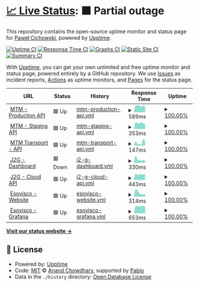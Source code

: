 # [📈 Live Status](https://demo.upptime.js.org): <!--live status--> **🟧 Partial outage**

This repository contains the open-source uptime monitor and status page for [Paweł Cichowski](pcichowski.com), powered by [Upptime](https://github.com/upptime/upptime).

[![Uptime CI](https://github.com/pcichowski/esovisco-service-status/workflows/Uptime%20CI/badge.svg)](https://github.com/pcichowski/esovisco-service-status/actions?query=workflow%3A%22Uptime+CI%22)
[![Response Time CI](https://github.com/pcichowski/esovisco-service-status/workflows/Response%20Time%20CI/badge.svg)](https://github.com/pcichowski/esovisco-service-status/actions?query=workflow%3A%22Response+Time+CI%22)
[![Graphs CI](https://github.com/pcichowski/esovisco-service-status/workflows/Graphs%20CI/badge.svg)](https://github.com/pcichowski/esovisco-service-status/actions?query=workflow%3A%22Graphs+CI%22)
[![Static Site CI](https://github.com/pcichowski/esovisco-service-status/workflows/Static%20Site%20CI/badge.svg)](https://github.com/pcichowski/esovisco-service-status/actions?query=workflow%3A%22Static+Site+CI%22)
[![Summary CI](https://github.com/pcichowski/esovisco-service-status/workflows/Summary%20CI/badge.svg)](https://github.com/pcichowski/esovisco-service-status/actions?query=workflow%3A%22Summary+CI%22)

With [Upptime](https://upptime.js.org), you can get your own unlimited and free uptime monitor and status page, powered entirely by a GitHub repository. We use [Issues](https://github.com/pcichowski/esovisco-service-status/issues) as incident reports, [Actions](https://github.com/pcichowski/esovisco-service-status/actions) as uptime monitors, and [Pages](https://demo.upptime.js.org) for the status page.

<!--start: status pages-->
<!-- This summary is generated by Upptime (https://github.com/upptime/upptime) -->
<!-- Do not edit this manually, your changes will be overwritten -->
<!-- prettier-ignore -->
| URL | Status | History | Response Time | Uptime |
| --- | ------ | ------- | ------------- | ------ |
| <img alt="" src="https://mtm-sa.com.pl/wp-content/uploads/2021/04/ikonamain.png" height="13"> [MTM - Production API](https://vpn.mtm-sa.com.pl:8443/api/v1) | 🟩 Up | [mtm-production-api.yml](https://github.com/pcichowski/esovisco-service-status/commits/HEAD/history/mtm-production-api.yml) | <details><summary><img alt="Response time graph" src="./graphs/mtm-production-api/response-time-week.png" height="20"> 589ms</summary><br><a href="https://status.esovisco.com/history/mtm-production-api"><img alt="Response time 589" src="https://img.shields.io/endpoint?url=https%3A%2F%2Fraw.githubusercontent.com%2Fpcichowski%2Fesovisco-service-status%2FHEAD%2Fapi%2Fmtm-production-api%2Fresponse-time.json"></a><br><a href="https://status.esovisco.com/history/mtm-production-api"><img alt="24-hour response time 519" src="https://img.shields.io/endpoint?url=https%3A%2F%2Fraw.githubusercontent.com%2Fpcichowski%2Fesovisco-service-status%2FHEAD%2Fapi%2Fmtm-production-api%2Fresponse-time-day.json"></a><br><a href="https://status.esovisco.com/history/mtm-production-api"><img alt="7-day response time 589" src="https://img.shields.io/endpoint?url=https%3A%2F%2Fraw.githubusercontent.com%2Fpcichowski%2Fesovisco-service-status%2FHEAD%2Fapi%2Fmtm-production-api%2Fresponse-time-week.json"></a><br><a href="https://status.esovisco.com/history/mtm-production-api"><img alt="30-day response time 589" src="https://img.shields.io/endpoint?url=https%3A%2F%2Fraw.githubusercontent.com%2Fpcichowski%2Fesovisco-service-status%2FHEAD%2Fapi%2Fmtm-production-api%2Fresponse-time-month.json"></a><br><a href="https://status.esovisco.com/history/mtm-production-api"><img alt="1-year response time 589" src="https://img.shields.io/endpoint?url=https%3A%2F%2Fraw.githubusercontent.com%2Fpcichowski%2Fesovisco-service-status%2FHEAD%2Fapi%2Fmtm-production-api%2Fresponse-time-year.json"></a></details> | <details><summary><a href="https://status.esovisco.com/history/mtm-production-api">100.00%</a></summary><a href="https://status.esovisco.com/history/mtm-production-api"><img alt="All-time uptime 100.00%" src="https://img.shields.io/endpoint?url=https%3A%2F%2Fraw.githubusercontent.com%2Fpcichowski%2Fesovisco-service-status%2FHEAD%2Fapi%2Fmtm-production-api%2Fuptime.json"></a><br><a href="https://status.esovisco.com/history/mtm-production-api"><img alt="24-hour uptime 100.00%" src="https://img.shields.io/endpoint?url=https%3A%2F%2Fraw.githubusercontent.com%2Fpcichowski%2Fesovisco-service-status%2FHEAD%2Fapi%2Fmtm-production-api%2Fuptime-day.json"></a><br><a href="https://status.esovisco.com/history/mtm-production-api"><img alt="7-day uptime 100.00%" src="https://img.shields.io/endpoint?url=https%3A%2F%2Fraw.githubusercontent.com%2Fpcichowski%2Fesovisco-service-status%2FHEAD%2Fapi%2Fmtm-production-api%2Fuptime-week.json"></a><br><a href="https://status.esovisco.com/history/mtm-production-api"><img alt="30-day uptime 100.00%" src="https://img.shields.io/endpoint?url=https%3A%2F%2Fraw.githubusercontent.com%2Fpcichowski%2Fesovisco-service-status%2FHEAD%2Fapi%2Fmtm-production-api%2Fuptime-month.json"></a><br><a href="https://status.esovisco.com/history/mtm-production-api"><img alt="1-year uptime 100.00%" src="https://img.shields.io/endpoint?url=https%3A%2F%2Fraw.githubusercontent.com%2Fpcichowski%2Fesovisco-service-status%2FHEAD%2Fapi%2Fmtm-production-api%2Fuptime-year.json"></a></details>
| <img alt="" src="https://mtm-sa.com.pl/wp-content/uploads/2021/05/cropped-favikon-192x192.png" height="13"> [MTM - Staging API](https://mtm-api-test-ea36e1a51b7e.herokuapp.com/api/v1/) | 🟩 Up | [mtm-staging-api.yml](https://github.com/pcichowski/esovisco-service-status/commits/HEAD/history/mtm-staging-api.yml) | <details><summary><img alt="Response time graph" src="./graphs/mtm-staging-api/response-time-week.png" height="20"> 353ms</summary><br><a href="https://status.esovisco.com/history/mtm-staging-api"><img alt="Response time 353" src="https://img.shields.io/endpoint?url=https%3A%2F%2Fraw.githubusercontent.com%2Fpcichowski%2Fesovisco-service-status%2FHEAD%2Fapi%2Fmtm-staging-api%2Fresponse-time.json"></a><br><a href="https://status.esovisco.com/history/mtm-staging-api"><img alt="24-hour response time 311" src="https://img.shields.io/endpoint?url=https%3A%2F%2Fraw.githubusercontent.com%2Fpcichowski%2Fesovisco-service-status%2FHEAD%2Fapi%2Fmtm-staging-api%2Fresponse-time-day.json"></a><br><a href="https://status.esovisco.com/history/mtm-staging-api"><img alt="7-day response time 353" src="https://img.shields.io/endpoint?url=https%3A%2F%2Fraw.githubusercontent.com%2Fpcichowski%2Fesovisco-service-status%2FHEAD%2Fapi%2Fmtm-staging-api%2Fresponse-time-week.json"></a><br><a href="https://status.esovisco.com/history/mtm-staging-api"><img alt="30-day response time 353" src="https://img.shields.io/endpoint?url=https%3A%2F%2Fraw.githubusercontent.com%2Fpcichowski%2Fesovisco-service-status%2FHEAD%2Fapi%2Fmtm-staging-api%2Fresponse-time-month.json"></a><br><a href="https://status.esovisco.com/history/mtm-staging-api"><img alt="1-year response time 353" src="https://img.shields.io/endpoint?url=https%3A%2F%2Fraw.githubusercontent.com%2Fpcichowski%2Fesovisco-service-status%2FHEAD%2Fapi%2Fmtm-staging-api%2Fresponse-time-year.json"></a></details> | <details><summary><a href="https://status.esovisco.com/history/mtm-staging-api">100.00%</a></summary><a href="https://status.esovisco.com/history/mtm-staging-api"><img alt="All-time uptime 100.00%" src="https://img.shields.io/endpoint?url=https%3A%2F%2Fraw.githubusercontent.com%2Fpcichowski%2Fesovisco-service-status%2FHEAD%2Fapi%2Fmtm-staging-api%2Fuptime.json"></a><br><a href="https://status.esovisco.com/history/mtm-staging-api"><img alt="24-hour uptime 100.00%" src="https://img.shields.io/endpoint?url=https%3A%2F%2Fraw.githubusercontent.com%2Fpcichowski%2Fesovisco-service-status%2FHEAD%2Fapi%2Fmtm-staging-api%2Fuptime-day.json"></a><br><a href="https://status.esovisco.com/history/mtm-staging-api"><img alt="7-day uptime 100.00%" src="https://img.shields.io/endpoint?url=https%3A%2F%2Fraw.githubusercontent.com%2Fpcichowski%2Fesovisco-service-status%2FHEAD%2Fapi%2Fmtm-staging-api%2Fuptime-week.json"></a><br><a href="https://status.esovisco.com/history/mtm-staging-api"><img alt="30-day uptime 100.00%" src="https://img.shields.io/endpoint?url=https%3A%2F%2Fraw.githubusercontent.com%2Fpcichowski%2Fesovisco-service-status%2FHEAD%2Fapi%2Fmtm-staging-api%2Fuptime-month.json"></a><br><a href="https://status.esovisco.com/history/mtm-staging-api"><img alt="1-year uptime 100.00%" src="https://img.shields.io/endpoint?url=https%3A%2F%2Fraw.githubusercontent.com%2Fpcichowski%2Fesovisco-service-status%2FHEAD%2Fapi%2Fmtm-staging-api%2Fuptime-year.json"></a></details>
| <img alt="" src="https://mtm-sa.com.pl/wp-content/uploads/2021/05/cropped-favikon-192x192.png" height="13"> [MTM Transport - API](https://en.wikipedia.org) | 🟩 Up | [mtm-transport-api.yml](https://github.com/pcichowski/esovisco-service-status/commits/HEAD/history/mtm-transport-api.yml) | <details><summary><img alt="Response time graph" src="./graphs/mtm-transport-api/response-time-week.png" height="20"> 147ms</summary><br><a href="https://status.esovisco.com/history/mtm-transport-api"><img alt="Response time 147" src="https://img.shields.io/endpoint?url=https%3A%2F%2Fraw.githubusercontent.com%2Fpcichowski%2Fesovisco-service-status%2FHEAD%2Fapi%2Fmtm-transport-api%2Fresponse-time.json"></a><br><a href="https://status.esovisco.com/history/mtm-transport-api"><img alt="24-hour response time 208" src="https://img.shields.io/endpoint?url=https%3A%2F%2Fraw.githubusercontent.com%2Fpcichowski%2Fesovisco-service-status%2FHEAD%2Fapi%2Fmtm-transport-api%2Fresponse-time-day.json"></a><br><a href="https://status.esovisco.com/history/mtm-transport-api"><img alt="7-day response time 147" src="https://img.shields.io/endpoint?url=https%3A%2F%2Fraw.githubusercontent.com%2Fpcichowski%2Fesovisco-service-status%2FHEAD%2Fapi%2Fmtm-transport-api%2Fresponse-time-week.json"></a><br><a href="https://status.esovisco.com/history/mtm-transport-api"><img alt="30-day response time 147" src="https://img.shields.io/endpoint?url=https%3A%2F%2Fraw.githubusercontent.com%2Fpcichowski%2Fesovisco-service-status%2FHEAD%2Fapi%2Fmtm-transport-api%2Fresponse-time-month.json"></a><br><a href="https://status.esovisco.com/history/mtm-transport-api"><img alt="1-year response time 147" src="https://img.shields.io/endpoint?url=https%3A%2F%2Fraw.githubusercontent.com%2Fpcichowski%2Fesovisco-service-status%2FHEAD%2Fapi%2Fmtm-transport-api%2Fresponse-time-year.json"></a></details> | <details><summary><a href="https://status.esovisco.com/history/mtm-transport-api">100.00%</a></summary><a href="https://status.esovisco.com/history/mtm-transport-api"><img alt="All-time uptime 100.00%" src="https://img.shields.io/endpoint?url=https%3A%2F%2Fraw.githubusercontent.com%2Fpcichowski%2Fesovisco-service-status%2FHEAD%2Fapi%2Fmtm-transport-api%2Fuptime.json"></a><br><a href="https://status.esovisco.com/history/mtm-transport-api"><img alt="24-hour uptime 100.00%" src="https://img.shields.io/endpoint?url=https%3A%2F%2Fraw.githubusercontent.com%2Fpcichowski%2Fesovisco-service-status%2FHEAD%2Fapi%2Fmtm-transport-api%2Fuptime-day.json"></a><br><a href="https://status.esovisco.com/history/mtm-transport-api"><img alt="7-day uptime 100.00%" src="https://img.shields.io/endpoint?url=https%3A%2F%2Fraw.githubusercontent.com%2Fpcichowski%2Fesovisco-service-status%2FHEAD%2Fapi%2Fmtm-transport-api%2Fuptime-week.json"></a><br><a href="https://status.esovisco.com/history/mtm-transport-api"><img alt="30-day uptime 100.00%" src="https://img.shields.io/endpoint?url=https%3A%2F%2Fraw.githubusercontent.com%2Fpcichowski%2Fesovisco-service-status%2FHEAD%2Fapi%2Fmtm-transport-api%2Fuptime-month.json"></a><br><a href="https://status.esovisco.com/history/mtm-transport-api"><img alt="1-year uptime 100.00%" src="https://img.shields.io/endpoint?url=https%3A%2F%2Fraw.githubusercontent.com%2Fpcichowski%2Fesovisco-service-status%2FHEAD%2Fapi%2Fmtm-transport-api%2Fuptime-year.json"></a></details>
| <img alt="" src="https://icons.duckduckgo.com/ip3/jam2gether.esovisco.com.ico" height="13"> [J2G - Dashboard](https://jam2gether.esovisco.com/) | 🟥 Down | [j2-g-dashboard.yml](https://github.com/pcichowski/esovisco-service-status/commits/HEAD/history/j2-g-dashboard.yml) | <details><summary><img alt="Response time graph" src="./graphs/j2-g-dashboard/response-time-week.png" height="20"> 330ms</summary><br><a href="https://status.esovisco.com/history/j2-g-dashboard"><img alt="Response time 330" src="https://img.shields.io/endpoint?url=https%3A%2F%2Fraw.githubusercontent.com%2Fpcichowski%2Fesovisco-service-status%2FHEAD%2Fapi%2Fj2-g-dashboard%2Fresponse-time.json"></a><br><a href="https://status.esovisco.com/history/j2-g-dashboard"><img alt="24-hour response time 202" src="https://img.shields.io/endpoint?url=https%3A%2F%2Fraw.githubusercontent.com%2Fpcichowski%2Fesovisco-service-status%2FHEAD%2Fapi%2Fj2-g-dashboard%2Fresponse-time-day.json"></a><br><a href="https://status.esovisco.com/history/j2-g-dashboard"><img alt="7-day response time 330" src="https://img.shields.io/endpoint?url=https%3A%2F%2Fraw.githubusercontent.com%2Fpcichowski%2Fesovisco-service-status%2FHEAD%2Fapi%2Fj2-g-dashboard%2Fresponse-time-week.json"></a><br><a href="https://status.esovisco.com/history/j2-g-dashboard"><img alt="30-day response time 330" src="https://img.shields.io/endpoint?url=https%3A%2F%2Fraw.githubusercontent.com%2Fpcichowski%2Fesovisco-service-status%2FHEAD%2Fapi%2Fj2-g-dashboard%2Fresponse-time-month.json"></a><br><a href="https://status.esovisco.com/history/j2-g-dashboard"><img alt="1-year response time 330" src="https://img.shields.io/endpoint?url=https%3A%2F%2Fraw.githubusercontent.com%2Fpcichowski%2Fesovisco-service-status%2FHEAD%2Fapi%2Fj2-g-dashboard%2Fresponse-time-year.json"></a></details> | <details><summary><a href="https://status.esovisco.com/history/j2-g-dashboard">100.00%</a></summary><a href="https://status.esovisco.com/history/j2-g-dashboard"><img alt="All-time uptime 100.00%" src="https://img.shields.io/endpoint?url=https%3A%2F%2Fraw.githubusercontent.com%2Fpcichowski%2Fesovisco-service-status%2FHEAD%2Fapi%2Fj2-g-dashboard%2Fuptime.json"></a><br><a href="https://status.esovisco.com/history/j2-g-dashboard"><img alt="24-hour uptime 100.00%" src="https://img.shields.io/endpoint?url=https%3A%2F%2Fraw.githubusercontent.com%2Fpcichowski%2Fesovisco-service-status%2FHEAD%2Fapi%2Fj2-g-dashboard%2Fuptime-day.json"></a><br><a href="https://status.esovisco.com/history/j2-g-dashboard"><img alt="7-day uptime 100.00%" src="https://img.shields.io/endpoint?url=https%3A%2F%2Fraw.githubusercontent.com%2Fpcichowski%2Fesovisco-service-status%2FHEAD%2Fapi%2Fj2-g-dashboard%2Fuptime-week.json"></a><br><a href="https://status.esovisco.com/history/j2-g-dashboard"><img alt="30-day uptime 100.00%" src="https://img.shields.io/endpoint?url=https%3A%2F%2Fraw.githubusercontent.com%2Fpcichowski%2Fesovisco-service-status%2FHEAD%2Fapi%2Fj2-g-dashboard%2Fuptime-month.json"></a><br><a href="https://status.esovisco.com/history/j2-g-dashboard"><img alt="1-year uptime 100.00%" src="https://img.shields.io/endpoint?url=https%3A%2F%2Fraw.githubusercontent.com%2Fpcichowski%2Fesovisco-service-status%2FHEAD%2Fapi%2Fj2-g-dashboard%2Fuptime-year.json"></a></details>
| <img alt="" src="https://jam2gether.esovisco.com/favicon.ico" height="13"> [J2G - Cloud API](https://jam2gether-api.cloud.esovisco.com:3456/) | 🟩 Up | [j2-g-cloud-api.yml](https://github.com/pcichowski/esovisco-service-status/commits/HEAD/history/j2-g-cloud-api.yml) | <details><summary><img alt="Response time graph" src="./graphs/j2-g-cloud-api/response-time-week.png" height="20"> 443ms</summary><br><a href="https://status.esovisco.com/history/j2-g-cloud-api"><img alt="Response time 443" src="https://img.shields.io/endpoint?url=https%3A%2F%2Fraw.githubusercontent.com%2Fpcichowski%2Fesovisco-service-status%2FHEAD%2Fapi%2Fj2-g-cloud-api%2Fresponse-time.json"></a><br><a href="https://status.esovisco.com/history/j2-g-cloud-api"><img alt="24-hour response time 435" src="https://img.shields.io/endpoint?url=https%3A%2F%2Fraw.githubusercontent.com%2Fpcichowski%2Fesovisco-service-status%2FHEAD%2Fapi%2Fj2-g-cloud-api%2Fresponse-time-day.json"></a><br><a href="https://status.esovisco.com/history/j2-g-cloud-api"><img alt="7-day response time 443" src="https://img.shields.io/endpoint?url=https%3A%2F%2Fraw.githubusercontent.com%2Fpcichowski%2Fesovisco-service-status%2FHEAD%2Fapi%2Fj2-g-cloud-api%2Fresponse-time-week.json"></a><br><a href="https://status.esovisco.com/history/j2-g-cloud-api"><img alt="30-day response time 443" src="https://img.shields.io/endpoint?url=https%3A%2F%2Fraw.githubusercontent.com%2Fpcichowski%2Fesovisco-service-status%2FHEAD%2Fapi%2Fj2-g-cloud-api%2Fresponse-time-month.json"></a><br><a href="https://status.esovisco.com/history/j2-g-cloud-api"><img alt="1-year response time 443" src="https://img.shields.io/endpoint?url=https%3A%2F%2Fraw.githubusercontent.com%2Fpcichowski%2Fesovisco-service-status%2FHEAD%2Fapi%2Fj2-g-cloud-api%2Fresponse-time-year.json"></a></details> | <details><summary><a href="https://status.esovisco.com/history/j2-g-cloud-api">100.00%</a></summary><a href="https://status.esovisco.com/history/j2-g-cloud-api"><img alt="All-time uptime 100.00%" src="https://img.shields.io/endpoint?url=https%3A%2F%2Fraw.githubusercontent.com%2Fpcichowski%2Fesovisco-service-status%2FHEAD%2Fapi%2Fj2-g-cloud-api%2Fuptime.json"></a><br><a href="https://status.esovisco.com/history/j2-g-cloud-api"><img alt="24-hour uptime 100.00%" src="https://img.shields.io/endpoint?url=https%3A%2F%2Fraw.githubusercontent.com%2Fpcichowski%2Fesovisco-service-status%2FHEAD%2Fapi%2Fj2-g-cloud-api%2Fuptime-day.json"></a><br><a href="https://status.esovisco.com/history/j2-g-cloud-api"><img alt="7-day uptime 100.00%" src="https://img.shields.io/endpoint?url=https%3A%2F%2Fraw.githubusercontent.com%2Fpcichowski%2Fesovisco-service-status%2FHEAD%2Fapi%2Fj2-g-cloud-api%2Fuptime-week.json"></a><br><a href="https://status.esovisco.com/history/j2-g-cloud-api"><img alt="30-day uptime 100.00%" src="https://img.shields.io/endpoint?url=https%3A%2F%2Fraw.githubusercontent.com%2Fpcichowski%2Fesovisco-service-status%2FHEAD%2Fapi%2Fj2-g-cloud-api%2Fuptime-month.json"></a><br><a href="https://status.esovisco.com/history/j2-g-cloud-api"><img alt="1-year uptime 100.00%" src="https://img.shields.io/endpoint?url=https%3A%2F%2Fraw.githubusercontent.com%2Fpcichowski%2Fesovisco-service-status%2FHEAD%2Fapi%2Fj2-g-cloud-api%2Fuptime-year.json"></a></details>
| <img alt="" src="https://icons.duckduckgo.com/ip3/esovisco.com.ico" height="13"> [Esovisco - Website](https://esovisco.com) | 🟩 Up | [esovisco-website.yml](https://github.com/pcichowski/esovisco-service-status/commits/HEAD/history/esovisco-website.yml) | <details><summary><img alt="Response time graph" src="./graphs/esovisco-website/response-time-week.png" height="20"> 314ms</summary><br><a href="https://status.esovisco.com/history/esovisco-website"><img alt="Response time 314" src="https://img.shields.io/endpoint?url=https%3A%2F%2Fraw.githubusercontent.com%2Fpcichowski%2Fesovisco-service-status%2FHEAD%2Fapi%2Fesovisco-website%2Fresponse-time.json"></a><br><a href="https://status.esovisco.com/history/esovisco-website"><img alt="24-hour response time 229" src="https://img.shields.io/endpoint?url=https%3A%2F%2Fraw.githubusercontent.com%2Fpcichowski%2Fesovisco-service-status%2FHEAD%2Fapi%2Fesovisco-website%2Fresponse-time-day.json"></a><br><a href="https://status.esovisco.com/history/esovisco-website"><img alt="7-day response time 314" src="https://img.shields.io/endpoint?url=https%3A%2F%2Fraw.githubusercontent.com%2Fpcichowski%2Fesovisco-service-status%2FHEAD%2Fapi%2Fesovisco-website%2Fresponse-time-week.json"></a><br><a href="https://status.esovisco.com/history/esovisco-website"><img alt="30-day response time 314" src="https://img.shields.io/endpoint?url=https%3A%2F%2Fraw.githubusercontent.com%2Fpcichowski%2Fesovisco-service-status%2FHEAD%2Fapi%2Fesovisco-website%2Fresponse-time-month.json"></a><br><a href="https://status.esovisco.com/history/esovisco-website"><img alt="1-year response time 314" src="https://img.shields.io/endpoint?url=https%3A%2F%2Fraw.githubusercontent.com%2Fpcichowski%2Fesovisco-service-status%2FHEAD%2Fapi%2Fesovisco-website%2Fresponse-time-year.json"></a></details> | <details><summary><a href="https://status.esovisco.com/history/esovisco-website">100.00%</a></summary><a href="https://status.esovisco.com/history/esovisco-website"><img alt="All-time uptime 100.00%" src="https://img.shields.io/endpoint?url=https%3A%2F%2Fraw.githubusercontent.com%2Fpcichowski%2Fesovisco-service-status%2FHEAD%2Fapi%2Fesovisco-website%2Fuptime.json"></a><br><a href="https://status.esovisco.com/history/esovisco-website"><img alt="24-hour uptime 100.00%" src="https://img.shields.io/endpoint?url=https%3A%2F%2Fraw.githubusercontent.com%2Fpcichowski%2Fesovisco-service-status%2FHEAD%2Fapi%2Fesovisco-website%2Fuptime-day.json"></a><br><a href="https://status.esovisco.com/history/esovisco-website"><img alt="7-day uptime 100.00%" src="https://img.shields.io/endpoint?url=https%3A%2F%2Fraw.githubusercontent.com%2Fpcichowski%2Fesovisco-service-status%2FHEAD%2Fapi%2Fesovisco-website%2Fuptime-week.json"></a><br><a href="https://status.esovisco.com/history/esovisco-website"><img alt="30-day uptime 100.00%" src="https://img.shields.io/endpoint?url=https%3A%2F%2Fraw.githubusercontent.com%2Fpcichowski%2Fesovisco-service-status%2FHEAD%2Fapi%2Fesovisco-website%2Fuptime-month.json"></a><br><a href="https://status.esovisco.com/history/esovisco-website"><img alt="1-year uptime 100.00%" src="https://img.shields.io/endpoint?url=https%3A%2F%2Fraw.githubusercontent.com%2Fpcichowski%2Fesovisco-service-status%2FHEAD%2Fapi%2Fesovisco-website%2Fuptime-year.json"></a></details>
| <img alt="" src="https://grafana.com/static/assets/img/fav32.png" height="13"> [Esovisco - Grafana](https://grafana.cloud.esovisco.com:3456) | 🟩 Up | [esovisco-grafana.yml](https://github.com/pcichowski/esovisco-service-status/commits/HEAD/history/esovisco-grafana.yml) | <details><summary><img alt="Response time graph" src="./graphs/esovisco-grafana/response-time-week.png" height="20"> 653ms</summary><br><a href="https://status.esovisco.com/history/esovisco-grafana"><img alt="Response time 653" src="https://img.shields.io/endpoint?url=https%3A%2F%2Fraw.githubusercontent.com%2Fpcichowski%2Fesovisco-service-status%2FHEAD%2Fapi%2Fesovisco-grafana%2Fresponse-time.json"></a><br><a href="https://status.esovisco.com/history/esovisco-grafana"><img alt="24-hour response time 582" src="https://img.shields.io/endpoint?url=https%3A%2F%2Fraw.githubusercontent.com%2Fpcichowski%2Fesovisco-service-status%2FHEAD%2Fapi%2Fesovisco-grafana%2Fresponse-time-day.json"></a><br><a href="https://status.esovisco.com/history/esovisco-grafana"><img alt="7-day response time 653" src="https://img.shields.io/endpoint?url=https%3A%2F%2Fraw.githubusercontent.com%2Fpcichowski%2Fesovisco-service-status%2FHEAD%2Fapi%2Fesovisco-grafana%2Fresponse-time-week.json"></a><br><a href="https://status.esovisco.com/history/esovisco-grafana"><img alt="30-day response time 653" src="https://img.shields.io/endpoint?url=https%3A%2F%2Fraw.githubusercontent.com%2Fpcichowski%2Fesovisco-service-status%2FHEAD%2Fapi%2Fesovisco-grafana%2Fresponse-time-month.json"></a><br><a href="https://status.esovisco.com/history/esovisco-grafana"><img alt="1-year response time 653" src="https://img.shields.io/endpoint?url=https%3A%2F%2Fraw.githubusercontent.com%2Fpcichowski%2Fesovisco-service-status%2FHEAD%2Fapi%2Fesovisco-grafana%2Fresponse-time-year.json"></a></details> | <details><summary><a href="https://status.esovisco.com/history/esovisco-grafana">100.00%</a></summary><a href="https://status.esovisco.com/history/esovisco-grafana"><img alt="All-time uptime 100.00%" src="https://img.shields.io/endpoint?url=https%3A%2F%2Fraw.githubusercontent.com%2Fpcichowski%2Fesovisco-service-status%2FHEAD%2Fapi%2Fesovisco-grafana%2Fuptime.json"></a><br><a href="https://status.esovisco.com/history/esovisco-grafana"><img alt="24-hour uptime 100.00%" src="https://img.shields.io/endpoint?url=https%3A%2F%2Fraw.githubusercontent.com%2Fpcichowski%2Fesovisco-service-status%2FHEAD%2Fapi%2Fesovisco-grafana%2Fuptime-day.json"></a><br><a href="https://status.esovisco.com/history/esovisco-grafana"><img alt="7-day uptime 100.00%" src="https://img.shields.io/endpoint?url=https%3A%2F%2Fraw.githubusercontent.com%2Fpcichowski%2Fesovisco-service-status%2FHEAD%2Fapi%2Fesovisco-grafana%2Fuptime-week.json"></a><br><a href="https://status.esovisco.com/history/esovisco-grafana"><img alt="30-day uptime 100.00%" src="https://img.shields.io/endpoint?url=https%3A%2F%2Fraw.githubusercontent.com%2Fpcichowski%2Fesovisco-service-status%2FHEAD%2Fapi%2Fesovisco-grafana%2Fuptime-month.json"></a><br><a href="https://status.esovisco.com/history/esovisco-grafana"><img alt="1-year uptime 100.00%" src="https://img.shields.io/endpoint?url=https%3A%2F%2Fraw.githubusercontent.com%2Fpcichowski%2Fesovisco-service-status%2FHEAD%2Fapi%2Fesovisco-grafana%2Fuptime-year.json"></a></details>

<!--end: status pages-->

[**Visit our status website →**](https://demo.upptime.js.org)

## 📄 License

- Powered by: [Upptime](https://github.com/upptime/upptime)
- Code: [MIT](./LICENSE) © [Anand Chowdhary](https://anandchowdhary.com), supported by [Pabio](https://pabio.com)
- Data in the `./history` directory: [Open Database License](https://opendatacommons.org/licenses/odbl/1-0/)
